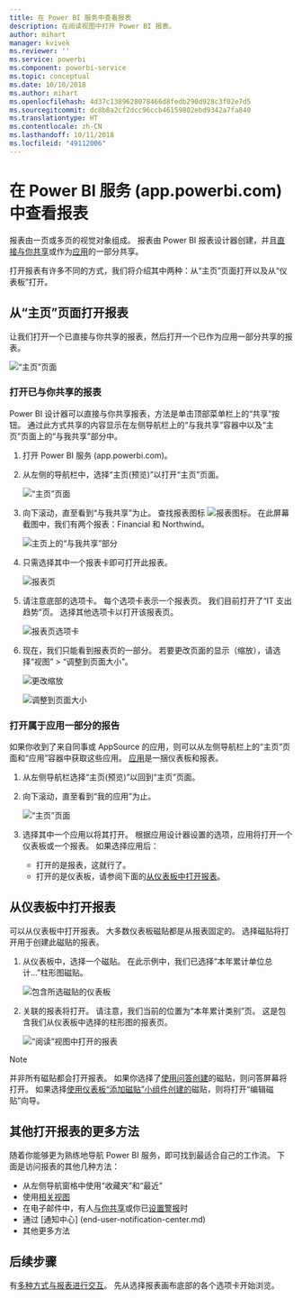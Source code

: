 ```yaml
---
title: 在 Power BI 服务中查看报表
description: 在阅读视图中打开 Power BI 报表。
author: mihart
manager: kvivek
ms.reviewer: ''
ms.service: powerbi
ms.component: powerbi-service
ms.topic: conceptual
ms.date: 10/10/2018
ms.author: mihart
ms.openlocfilehash: 4d37c1389628078466d8fedb290d928c3f02e7d5
ms.sourcegitcommit: dc8b8a2cf2dcc96ccb46159802ebd9342a7fa840
ms.translationtype: HT
ms.contentlocale: zh-CN
ms.lasthandoff: 10/11/2018
ms.locfileid: "49112006"
---
```

# <a name="view-a-report-in-power-bi-service-apppowerbicom"></a>在 Power BI 服务 (app.powerbi.com) 中查看报表
报表由一页或多页的视觉对象组成。 报表由 Power BI 报表设计器创建，并且[直接与你共享](end-user-shared-with-me.md)或作为[应用](end-user-apps.md)的一部分共享。 

打开报表有许多不同的方式，我们将介绍其中两种：从“主页”页面打开以及从“仪表板”打开。 

<!-- add art-->


## <a name="open-a-report-from-your-home-page"></a>从“主页”页面打开报表
让我们打开一个已直接与你共享的报表，然后打开一个已作为应用一部分共享的报表。

   ![“主页”页面](./media/end-user-report-open/power-bi-home.png)

### <a name="open-a-report-that-has-been-shared-with-you"></a>打开已与你共享的报表
Power BI 设计器可以直接与你共享报表，方法是单击顶部菜单栏上的“共享”按钮。 通过此方式共享的内容显示在左侧导航栏上的“与我共享”容器中以及“主页”页面上的“与我共享”部分中。

1. 打开 Power BI 服务 (app.powerbi.com)。

2. 从左侧的导航栏中，选择“主页(预览)”以打开“主页”页面。  

   ![“主页”页面](./media/end-user-report-open/power-bi-select-home.png)
   
3. 向下滚动，直至看到“与我共享”为止。 查找报表图标 ![报表图标](./media/end-user-report-open/power-bi-report-icon.png)。 在此屏幕截图中，我们有两个报表：Financial 和 Northwind。 
   
   ![主页上的“与我共享”部分](./media/end-user-report-open/power-bi-shared.png)

4. 只需选择其中一个报表卡即可打开此报表。

   ![报表页](./media/end-user-report-open/power-bi-report1.png)

5. 请注意底部的选项卡。 每个选项卡表示一个报表页。 我们目前打开了“IT 支出趋势”页。 选择其他选项卡以打开该报表页。 

   ![报表页选项卡](./media/end-user-report-open/power-bi-tabs.png)

6. 现在，我们只能看到报表页的一部分。 若要更改页面的显示（缩放），请选择“视图” > “调整到页面大小”。

   ![更改缩放](./media/end-user-report-open/power-bi-fit.png)

   ![调整到页面大小](./media/end-user-report-open/power-bi-report2.png)

### <a name="open-a-report-that-is-part-of-an-app"></a>打开属于应用一部分的报告
如果你收到了来自同事或 AppSource 的应用，则可以从左侧导航栏上的“主页”页面和“应用”容器中获取这些应用。 [应用](end-user-apps.md)是一捆仪表板和报表。

1. 从左侧导航栏选择“主页(预览)”以回到“主页”页面。

7. 向下滚动，直至看到“我的应用”为止。

   ![“主页”页面](./media/end-user-report-open/power-bi-my-apps.png)

8. 选择其中一个应用以将其打开。 根据应用设计器设置的选项，应用将打开一个仪表板或一个报表。 如果选择应用后：
    - 打开的是报表，这就行了。
    - 打开的是仪表板，请参阅下面的[从仪表板中打开报表](#Open-a-report-from-a-dashboard)。



## <a name="open-a-report-from-a-dashboard"></a>从仪表板中打开报表
可以从仪表板中打开报表。 大多数仪表板磁贴都是从报表固定的。 选择磁贴将打开用于创建此磁贴的报表。 

1. 从仪表板中，选择一个磁贴。 在此示例中，我们已选择“本年累计单位总计...”柱形图磁贴。

    ![包含所选磁贴的仪表板](./media/end-user-report-open/power-bi-dashboard.png)

2.  关联的报表将打开。 请注意，我们当前的位置为“本年累计类别”页。 这是包含我们从仪表板中选择的柱形图的报表页。

    ![“阅读”视图中打开的报表](./media/end-user-report-open/power-bi-report-new.png)

> [!NOTE]
> 并非所有磁贴都会打开报表。 如果你选择了[使用问答创建](../service-dashboard-pin-tile-from-q-and-a.md)的磁贴，则问答屏幕将打开。 如果选择[使用仪表板“添加磁贴”小组件创建的](../service-dashboard-add-widget.md)磁贴，则将打开“编辑磁贴”向导。  


##  <a name="still-more-ways-to-open-a-report"></a>其他打开报表的更多方法
随着你能够更为熟练地导航 Power BI 服务，即可找到最适合自己的工作流。 下面是访问报表的其他几种方法：
- 从左侧导航窗格中使用“收藏夹”和“最近”    
- 使用[相关视图](end-user-related.md)    
- 在电子邮件中，有人[与你共享](../service-share-reports.md)或你已[设置警报](../service-set-data-alerts.md)时    
- 通过 [通知中心]    (end-user-notification-center.md)    
- 其他更多方法

## <a name="next-steps"></a>后续步骤
有[多种方式与报表进行交互](end-user-reading-view.md)。  先从选择报表画布底部的各个选项卡开始浏览。

